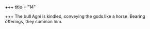 +++
title = "14"

+++
 The bull Agni is kindled, conveying the gods like a horse.
Bearing offerings, they summon him.